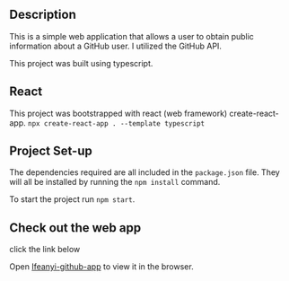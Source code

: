 ## Description

This is a simple web application that allows a user to obtain public information about a GitHub user. I utilized the GitHub API.

This project was built using typescript.

## React

This project was bootstrapped with react (web framework) create-react-app. `npx create-react-app . --template typescript`

## Project Set-up

The dependencies required are all included in the `package.json` file. They will all be installed by running the `npm install` command.

To start the project run `npm start`.

## Check out the web app

click the link below

Open [Ifeanyi-github-app](https://ifeanyi-typescript-github.netlify.app/) to view it in the browser.